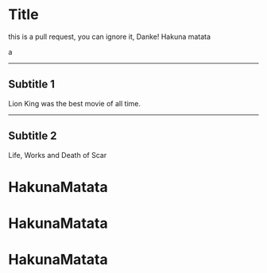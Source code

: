 # Title

this is a pull request, you can ignore it, Danke!
Hakuna matata 

a

---

## Subtitle 1

Lion King was the best movie of all time.

---

## Subtitle 2

Life, Works and Death of Scar
# HakunaMatata
# HakunaMatata
# HakunaMatata
